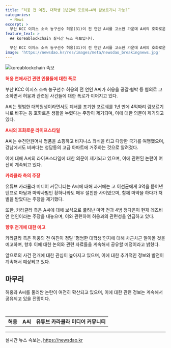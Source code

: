 ```yaml
---
title: “허웅 전 여친, 대학생 1년만에 포르쉐→4억 람보르기니 가능?”
categories:
  - News
excerpt: >
  부산 KCC 이지스 소속 농구선수 허웅(31)이 전 연인 A씨를 고소한 가운데 A씨의 호화로운 생활을 카라큘라 미디어가 주장함. A씨는 평범한 대학생이 아니라고 주장하지만, A씨의 SNS를 통해 고급 람보르기니 차량 및 명품 쇼핑, 국제 여행 등으로 호화로운 삶을 뒷받침. 카라큘라는 A씨의 전과를 언급하며, 허웅과의 관련성을 추측. 또한, 허웅의 전 여친과 정다은 등 다른 이야기들에 대한 조사 예고. 논란 속에 펼쳐지는 복잡한 관계들이 주목받고 있다.
feature_text: >
  ## koreablockchain 실시간 뉴스 속보입니다.

  부산 KCC 이지스 소속 농구선수 허웅(31)이 전 연인 A씨를 고소한 가운데 A씨의 호화로운 생활을 카라큘라 미디어가 주장함. A씨는 평범한 대학생이 아니라고 주장하지만, A씨의 SNS를 통해 고급 람보르기니 차량 및 명품 쇼핑, 국제 여행 등으로 호화로운 삶을 뒷받침. 카라큘라는 A씨의 전과를 언급하며, 허웅과의 관련성을 추측. 또한, 허웅의 전 여친과 정다은 등 다른 이야기들에 대한 조사 예고. 논란 속에 펼쳐지는 복잡한 관계들이 주목받고 있다.
image: 'https://newsdao.kr/res/images/meta/newsdao_breakingnews.jpg'
---
```


<p><img src="https://newsdao.kr/res/images/meta/newsdao_breakingnews.jpg" alt="koreablockchain 속보" /></p>

<p><b><span style="color: #ee2323;">허웅 연애사건 관련 인물들에 대한 폭로</span></b></p>

<p data-ke-size="size16">부산 KCC 이지스 소속 농구선수 허웅의 전 연인 A씨가 허웅을 공갈·협박 등 혐의로 고소하면서 허웅과 관련된 사건들에 대한 폭로가 이어지고 있다.</p>

<p data-ke-size="size16">A씨는 평범한 대학원생이라면서도 폐쇄를 포기한 포르쉐를 1년 만에 4억짜리 람보르기니로 바꾸는 등 호화로운 생활을 누렸다는 주장이 제기되며, 이에 대한 의문이 제기되고 있다.</p>

<p><b><span style="color: #ee2323;">A씨의 호화로운 라이프스타일</span></b></p>

<p data-ke-size="size16">A씨는 수천만원어치 명품을 쇼핑하고 비지니스 좌석을 타고 다양한 국가를 여행했으며, 강남에서도 비싸다는 청담동의 고급 아파트에 거주하는 것으로 알려졌다.</p>

<p data-ke-size="size16">이에 대해 A씨의 라이프스타일에 대한 의문이 제기되고 있으며, 이에 관련된 논란이 여전히 계속되고 있다.</p>

<p><b><span style="color: #ee2323;">카라큘라 측의 주장</span></b></p>

<p data-ke-size="size16">유튜브 카라큘라 미디어 커뮤니티는 A씨에 대해 과거에는 고 이선균에게 3억을 뜯어낸 텐프로 마담과 마약사범인 황하나와도 매우 절친한 사이였으며, 함께 마약을 하다가 처벌을 받았다는 주장을 제기했다.</p>

<p data-ke-size="size16">또한, 카라큘라 측은 A씨에 대해 보석으로 풀려난 마약 전과 4범 정다은이 현재 레즈비언 연인이라는 주장을 내놓으며, 이와 관련하여 허웅과의 관련성을 언급하고 있다.</p>

<p><b><span style="color: #ee2323;">향후 전개에 대한 예고</span></b></p>

<p data-ke-size="size16">카라큘라 측은 허웅의 전 여친이 정말 '평범한 대학생'인지에 대해 차근차근 알아볼 것을 예고하며, 향후 이에 대한 논의와 관련 자료들을 계속해서 공유할 예정이라고 밝혔다.</p>

<p data-ke-size="size16">앞으로의 사건 전개에 대한 관심이 높아지고 있으며, 이에 대한 추가적인 정보와 발전이 계속해서 예상되고 있다.</p>

<h2 data-ke-size="size26">마무리</h2>

<p data-ke-size="size16">허웅과 A씨를 둘러싼 논란이 여전히 확산되고 있으며, 이에 대한 관련 정보는 계속해서 공유되고 있을 전망이다.</p>

<p data-ke-size="size16">&nbsp;</p>

<table>
    <tbody>
        <tr>
            <td style="text-align: center; height: 17px;"><b>허웅</b></td>
            <td style="text-align: center; height: 17px;"><b>A씨</b></td>
            <td style="text-align: center; height: 17px;"><b>유튜브 카라큘라 미디어 커뮤니티</b></td>
        </tr>
    </tbody>
</table>

<hr>

<p data-ke-size="size16"></p>
실시간 뉴스 속보는, <a href="https://newsdao.kr" rel="dofollow">https://newsdao.kr</a>


